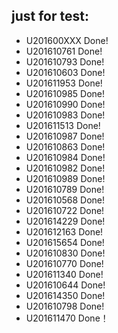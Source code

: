 ## just for test:
- U201600XXX Done!
- U201610761 Done!
- U201610793 Done!
- U201610603 Done!
- U201611953 Done!
- U201610985 Done!
- U201610990 Done!
- U201610983 Done!
- U201611513 Done! 
- U201610987 Done!
- U201610863 Done!
- U201610984 Done!
- U201610982 Done!
- U201610989 Done!
- U201610789 Done!
- U201610568 Done!
- U201610722 Done!
- U201614229 Done!
- U201612163 Done!
- U201615654 Done!
- U201610830 Done!
- U201610770 Done!
- U201611340 Done!
- U201610644 Done!
- U201614350 Done!
- U201610798 Done!
- U201611470 Done！
